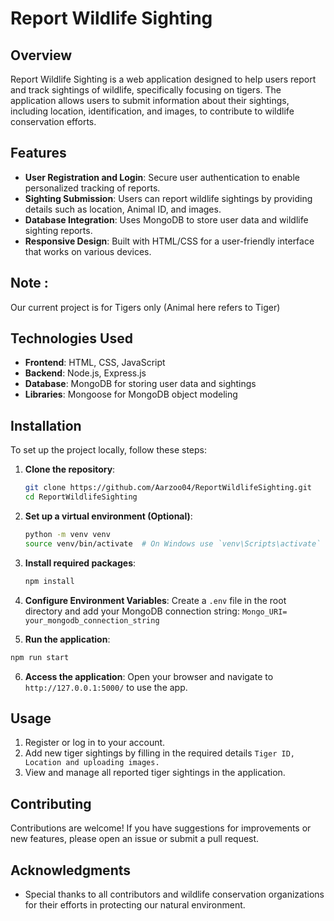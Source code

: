 # Report Wildlife Sighting

## Overview
Report Wildlife Sighting is a web application designed to help users report and track sightings of wildlife, specifically focusing on tigers. The application allows users to submit information about their sightings, including location, identification, and images, to contribute to wildlife conservation efforts.

## Features
- **User Registration and Login**: Secure user authentication to enable personalized tracking of reports.
- **Sighting Submission**: Users can report wildlife sightings by providing details such as location, Animal ID, and images.
- **Database Integration**: Uses MongoDB to store user data and wildlife sighting reports.
- **Responsive Design**: Built with HTML/CSS for a user-friendly interface that works on various devices.

## Note : 

Our current project is for Tigers only (Animal here refers to Tiger)

## Technologies Used
- **Frontend**: HTML, CSS, JavaScript
- **Backend**: Node.js, Express.js
- **Database**: MongoDB for storing user data and sightings
- **Libraries**: Mongoose for MongoDB object modeling

## Installation

To set up the project locally, follow these steps:

1. **Clone the repository**:
    ```bash
    git clone https://github.com/Aarzoo04/ReportWildlifeSighting.git
    cd ReportWildlifeSighting
    ```

2. **Set up a virtual environment (Optional)**:
    ```bash
    python -m venv venv
    source venv/bin/activate  # On Windows use `venv\Scripts\activate`
    ```

3. **Install required packages**:
    ```bash
    npm install
    ```

4. **Configure Environment Variables**:
   Create a `.env` file in the root directory and add your MongoDB connection string:
   `Mongo_URI= your_mongodb_connection_string`


5. **Run the application**:
 ```bash
 npm run start
 ```

6. **Access the application**:
Open your browser and navigate to `http://127.0.0.1:5000/` to use the app.

## Usage
1. Register or log in to your account.
2. Add new tiger sightings by filling in the required details `Tiger ID, Location and uploading images.`
3. View and manage all reported tiger sightings in the application.

## Contributing
Contributions are welcome! If you have suggestions for improvements or new features, please open an issue or submit a pull request.

## Acknowledgments
- Special thanks to all contributors and wildlife conservation organizations for their efforts in protecting our natural environment.


